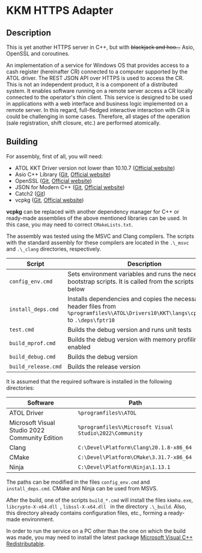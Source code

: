 # KKM HTTPS Adapter

## Description

This is yet another HTTPS server in C++, but with ~~blackjack and hoo...~~ Asio, OpenSSL and coroutines.

An implementation of a service for Windows OS that provides access to a cash register (hereinafter CR) connected to
a computer supported by the ATOL driver. The REST JSON API over HTTPS is used to access the CR. This is not an
independent product, it is a component of a distributed system. It enables software running on a remote server access
a CR locally connected to the operator's thin client. This service is designed to be used in applications with a web
interface and business logic implemented on a remote server. In this regard, full-fledged interactive interaction with
CR is could be challenging in some cases. Therefore, all stages of the operation (sale registration, shift closure,
etc.) are performed atomically.

## Building

For assembly, first of all, you will need:
- ATOL KKT Driver version not lower than 10.10.7 ([Official website](http://fs.atol.ru/))
- Asio C++ Library ([Git](https://github.com/chriskohlhoff/asio), [Official website](https://think-async.com/Asio/))
- OpenSSL ([Git](https://github.com/openssl/openssl), [Official website](https://www.openssl.org/))
- JSON for Modern C++ ([Git](https://github.com/nlohmann/json), [Official website](https://json.nlohmann.me/))
- Catch2 ([Git](https://github.com/catchorg/Catch2))
- vcpkg ([Git](https://github.com/microsoft/vcpkg), [Official website](https://learn.microsoft.com/en-us/vcpkg/))

**vcpkg** can be replaced with another dependency manager for C++ or ready-made assemblies of the above mentioned
libraries can be used. In this case, you may need to correct `CMakeLists.txt`.

The assembly was tested using the MSVC and Clang compilers. The scripts with the standard assembly for these compilers
are located in the `.\_msvc` and `.\_clang` directories, respectively.

| Script              | Description                                                                                                                              |
|---------------------|------------------------------------------------------------------------------------------------------------------------------------------|
| `config_env.cmd`    | Sets environment variables and runs the necessary bootstrap scripts. It is called from the scripts listed below                          |
| `install_deps.cmd`  | Installs dependencies and copies the necessary header files from `%programfiles%\ATOL\Drivers10\KKT\langs\cpp\fptr10` to `.\deps\fptr10` |
| `test.cmd`          | Builds the debug version and runs unit tests                                                                                             |
| `build_mprof.cmd`   | Builds the debug version with memory profiling enabled                                                                                   |
| `build_debug.cmd`   | Builds the debug version                                                                                                                 |
| `build_release.cmd` | Builds the release version                                                                                                               |

It is assumed that the required software is installed in the following directories:

| Software                                       | Path                                                    |
|------------------------------------------------|---------------------------------------------------------|
| ATOL Driver                                    | `%programfiles%\ATOL`                                   |
| Microsoft Visual Studio 2022 Community Edition | `%programfiles%\Microsoft Visual Studio\2022\Community` |
| Clang                                          | `C:\Devel\Platform\Clang\20.1.8-x86_64`                 |
| CMake                                          | `C:\Devel\Platform\CMake\3.31.7-x86_64`                 |
| Ninja                                          | `C:\Devel\Platform\Ninja\1.13.1`                        |

The paths can be modified in the files `config_env.cmd` and `install_deps.cmd`. CMake and Ninja can be used from MSVS.

After the build, one of the scripts `build_*.cmd` will install the files `kkmha.exe`, `libcrypto-X-x64.dll `,
`libssl-X-x64.dll ` in the directory `.\_build`. Also, this directory already contains configuration files, etc.,
forming a ready-made environment.

In order to run the service on a PC other than the one on which the build was made, you may need to install the latest
package [Microsoft Visual C++ Redistributable](https://learn.microsoft.com/en-us/cpp/windows/latest-supported-vc-redist?view=msvc-170).
